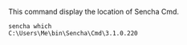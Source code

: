 This command display the location of Sencha Cmd.

    sencha which
    C:\Users\Me\bin\Sencha\Cmd\3.1.0.220
